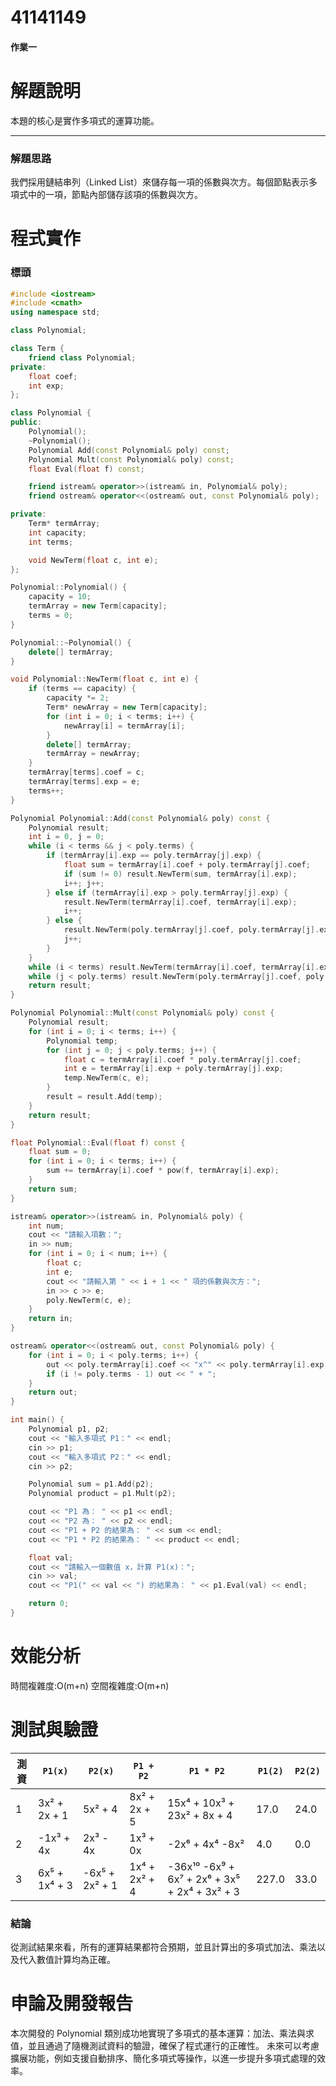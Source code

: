 # 41141149

#### **作業一**

# 解題說明

本題的核心是實作多項式的運算功能。

---
### 解題思路

我們採用鏈結串列（Linked List）來儲存每一項的係數與次方。每個節點表示多項式中的一項，節點內部儲存該項的係數與次方。

# 程式實作
### 標頭
``` cpp
#include <iostream>
#include <cmath>
using namespace std;

class Polynomial;

class Term {
    friend class Polynomial; 
private:
    float coef; 
    int exp;
};

class Polynomial {
public:
    Polynomial();
    ~Polynomial(); 
    Polynomial Add(const Polynomial& poly) const; 
    Polynomial Mult(const Polynomial& poly) const; 
    float Eval(float f) const; 

    friend istream& operator>>(istream& in, Polynomial& poly);
    friend ostream& operator<<(ostream& out, const Polynomial& poly);

private:
    Term* termArray; 
    int capacity;    
    int terms;       

    void NewTerm(float c, int e); 
};

Polynomial::Polynomial() {
    capacity = 10;
    termArray = new Term[capacity];
    terms = 0;
}

Polynomial::~Polynomial() {
    delete[] termArray;
}

void Polynomial::NewTerm(float c, int e) {
    if (terms == capacity) {
        capacity *= 2;
        Term* newArray = new Term[capacity];
        for (int i = 0; i < terms; i++) {
            newArray[i] = termArray[i];
        }
        delete[] termArray;
        termArray = newArray;
    }
    termArray[terms].coef = c;
    termArray[terms].exp = e;
    terms++;
}

Polynomial Polynomial::Add(const Polynomial& poly) const {
    Polynomial result;
    int i = 0, j = 0;
    while (i < terms && j < poly.terms) {
        if (termArray[i].exp == poly.termArray[j].exp) {
            float sum = termArray[i].coef + poly.termArray[j].coef;
            if (sum != 0) result.NewTerm(sum, termArray[i].exp);
            i++; j++;
        } else if (termArray[i].exp > poly.termArray[j].exp) {
            result.NewTerm(termArray[i].coef, termArray[i].exp);
            i++;
        } else {
            result.NewTerm(poly.termArray[j].coef, poly.termArray[j].exp);
            j++;
        }
    }
    while (i < terms) result.NewTerm(termArray[i].coef, termArray[i].exp), i++;
    while (j < poly.terms) result.NewTerm(poly.termArray[j].coef, poly.termArray[j].exp), j++;
    return result;
}

Polynomial Polynomial::Mult(const Polynomial& poly) const {
    Polynomial result;
    for (int i = 0; i < terms; i++) {
        Polynomial temp;
        for (int j = 0; j < poly.terms; j++) {
            float c = termArray[i].coef * poly.termArray[j].coef;
            int e = termArray[i].exp + poly.termArray[j].exp;
            temp.NewTerm(c, e);
        }
        result = result.Add(temp);
    }
    return result;
}

float Polynomial::Eval(float f) const {
    float sum = 0;
    for (int i = 0; i < terms; i++) {
        sum += termArray[i].coef * pow(f, termArray[i].exp);
    }
    return sum;
}

istream& operator>>(istream& in, Polynomial& poly) {
    int num;
    cout << "請輸入項數：";
    in >> num;
    for (int i = 0; i < num; i++) {
        float c;
        int e;
        cout << "請輸入第 " << i + 1 << " 項的係數與次方：";
        in >> c >> e;
        poly.NewTerm(c, e);
    }
    return in;
}

ostream& operator<<(ostream& out, const Polynomial& poly) {
    for (int i = 0; i < poly.terms; i++) {
        out << poly.termArray[i].coef << "x^" << poly.termArray[i].exp;
        if (i != poly.terms - 1) out << " + ";
    }
    return out;
}

int main() {
    Polynomial p1, p2;
    cout << "輸入多項式 P1：" << endl;
    cin >> p1;
    cout << "輸入多項式 P2：" << endl;
    cin >> p2;

    Polynomial sum = p1.Add(p2);
    Polynomial product = p1.Mult(p2);

    cout << "P1 為： " << p1 << endl;
    cout << "P2 為： " << p2 << endl;
    cout << "P1 + P2 的結果為： " << sum << endl;
    cout << "P1 * P2 的結果為： " << product << endl;

    float val;
    cout << "請輸入一個數值 x，計算 P1(x)：";
    cin >> val;
    cout << "P1(" << val << ") 的結果為： " << p1.Eval(val) << endl;

    return 0;
}

```

# 效能分析

時間複雜度:O(m+n)
空間複雜度:O(m+n)

# 測試與驗證

| 測資 | `P1(x)`      | `P2(x)`       | `P1 + P2`          | `P1 * P2`                                     | `P1(2)` | `P2(2)` |
| -- | ------------- | -------------- | ------------------ | --------------------------------------------- | ------- | ------- |
| 1  | 3x² + 2x + 1  | 5x² + 4        | 8x² + 2x + 5       | 15x⁴ + 10x³ + 23x² + 8x + 4                   | 17.0    | 24.0    |
| 2  | -1x³ + 4x     | 2x³ - 4x       | 1x³ + 0x           | -2x⁶ + 4x⁴ -8x²                               | 4.0     | 0.0     |
| 3  | 6x⁵ + 1x⁴ + 3 | -6x⁵ + 2x² + 1 | 1x⁴ + 2x² + 4      | -36x¹⁰ -6x⁹ + 6x⁷ + 2x⁶ + 3x⁵ + 2x⁴ + 3x² + 3 | 227.0   | 33.0    |

### 結論
從測試結果來看，所有的運算結果都符合預期，並且計算出的多項式加法、乘法以及代入數值計算均為正確。
#  申論及開發報告
本次開發的 Polynomial 類別成功地實現了多項式的基本運算：加法、乘法與求值，並且通過了隨機測試資料的驗證，確保了程式運行的正確性。
未來可以考慮擴展功能，例如支援自動排序、簡化多項式等操作，以進一步提升多項式處理的效率。

